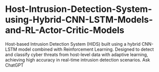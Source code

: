 # Host-Intrusion-Detection-System-using-Hybrid-CNN-LSTM-Models-and-RL-Actor-Critic-Models
Host-based Intrusion Detection System (HIDS) built using a hybrid CNN-LSTM model combined with Reinforcement Learning. Designed to detect and classify cyber threats from host-level data with adaptive learning, achieving high accuracy in real-time intrusion detection scenarios.          Ask ChatGPT
